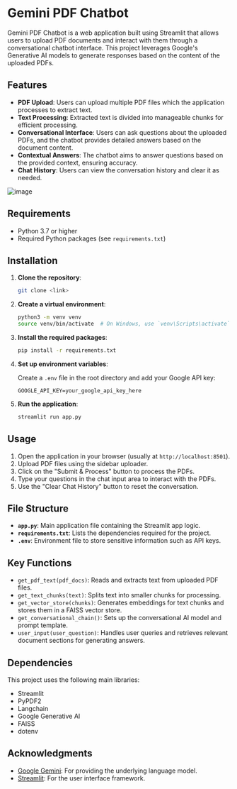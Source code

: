 # Gemini PDF Chatbot

Gemini PDF Chatbot is a web application built using Streamlit that allows users to upload PDF documents and interact with them through a conversational chatbot interface. This project leverages Google's Generative AI models to generate responses based on the content of the uploaded PDFs.

## Features

- **PDF Upload**: Users can upload multiple PDF files which the application processes to extract text.
- **Text Processing**: Extracted text is divided into manageable chunks for efficient processing.
- **Conversational Interface**: Users can ask questions about the uploaded PDFs, and the chatbot provides detailed answers based on the document content.
- **Contextual Answers**: The chatbot aims to answer questions based on the provided context, ensuring accuracy.
- **Chat History**: Users can view the conversation history and clear it as needed.

![image](https://github.com/user-attachments/assets/94b5606b-f8a1-4904-aa52-37a2bd6cd43a)


## Requirements

- Python 3.7 or higher
- Required Python packages (see `requirements.txt`)

## Installation

1. **Clone the repository**:

   ```bash
   git clone <link>
   ```

2. **Create a virtual environment**:

   ```bash
   python3 -m venv venv
   source venv/bin/activate  # On Windows, use `venv\Scripts\activate`
   ```

3. **Install the required packages**:

   ```bash
   pip install -r requirements.txt
   ```

4. **Set up environment variables**:

   Create a `.env` file in the root directory and add your Google API key:

   ```plaintext
   GOOGLE_API_KEY=your_google_api_key_here
   ```

5. **Run the application**:

   ```bash
   streamlit run app.py
   ```

## Usage

1. Open the application in your browser (usually at `http://localhost:8501`).
2. Upload PDF files using the sidebar uploader.
3. Click on the "Submit & Process" button to process the PDFs.
4. Type your questions in the chat input area to interact with the PDFs.
5. Use the "Clear Chat History" button to reset the conversation.

## File Structure

- **`app.py`**: Main application file containing the Streamlit app logic.
- **`requirements.txt`**: Lists the dependencies required for the project.
- **`.env`**: Environment file to store sensitive information such as API keys.

## Key Functions

- `get_pdf_text(pdf_docs)`: Reads and extracts text from uploaded PDF files.
- `get_text_chunks(text)`: Splits text into smaller chunks for processing.
- `get_vector_store(chunks)`: Generates embeddings for text chunks and stores them in a FAISS vector store.
- `get_conversational_chain()`: Sets up the conversational AI model and prompt template.
- `user_input(user_question)`: Handles user queries and retrieves relevant document sections for generating answers.

## Dependencies

This project uses the following main libraries:

- Streamlit
- PyPDF2
- Langchain
- Google Generative AI
- FAISS
- dotenv


## Acknowledgments

- [Google Gemini](https://ai.google.com/): For providing the underlying language model.
- [Streamlit](https://streamlit.io/): For the user interface framework.
